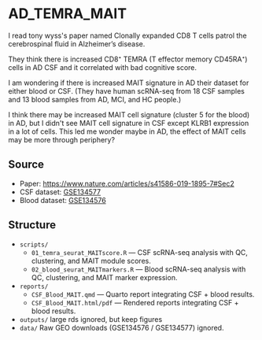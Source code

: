 # AD_TEMRA_MAIT

I read tony wyss's paper named Clonally expanded CD8 T cells patrol the cerebrospinal fluid in Alzheimer’s disease.

They think there is increased CD8⁺ TEMRA (T effector memory CD45RA⁺) cells in AD CSF and it correlated with bad cognitive score.

I am wondering if there is increased MAIT signature in AD their dataset for either blood or CSF. (They have human scRNA-seq from 18 CSF samples and 13 blood samples from AD, MCI, and HC people.)

I think there may be increased MAIT cell signature (cluster 5 for the blood) in AD, but I didn't see MAIT cell signature in CSF except KLRB1 expression in a lot of cells. This led me wonder maybe in AD, the effect of MAIT cells may be more through periphery? 

## Source
- Paper: https://www.nature.com/articles/s41586-019-1895-7#Sec2
- CSF dataset: [GSE134577](https://www.ncbi.nlm.nih.gov/geo/query/acc.cgi?acc=GSE134577)
- Blood dataset: [GSE134576](https://www.ncbi.nlm.nih.gov/geo/query/acc.cgi?acc=GSE134576)

## Structure
- `scripts/`
  - `01_temra_seurat_MAITscore.R` — CSF scRNA-seq analysis with QC, clustering, and MAIT module scores.
  - `02_blood_seurat_MAITmarkers.R` — Blood scRNA-seq analysis with QC, clustering, and MAIT marker expression.
- `reports/`
  - `CSF_Blood_MAIT.qmd` — Quarto report integrating CSF + blood results.
  - `CSF_Blood_MAIT.html/pdf` — Rendered reports integrating CSF + blood results.
- `outputs/` large rds ignored, but keep figures
- `data/` Raw GEO downloads (GSE134576 / GSE134577) ignored.




